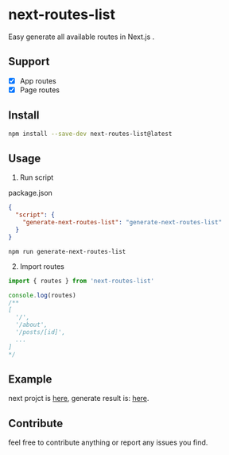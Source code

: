 # next-routes-list
Easy generate all available routes in Next.js .

## Support
- [x] App routes
- [x] Page routes

## Install
```bash
npm install --save-dev next-routes-list@latest
```

## Usage

1. Run script

package.json
```json
{
  "script": {
    "generate-next-routes-list": "generate-next-routes-list"
  }
}
```
```shell
npm run generate-next-routes-list
```

2. Import routes
```ts
import { routes } from 'next-routes-list'

console.log(routes)
/**
[
  '/',
  '/about',
  '/posts/[id]',
  ...
]
*/
```

## Example
next projct is [here](./test/next-project/), generate result is: [here](./test/routes.js).

## Contribute
feel free to contribute anything or report any issues you find.

